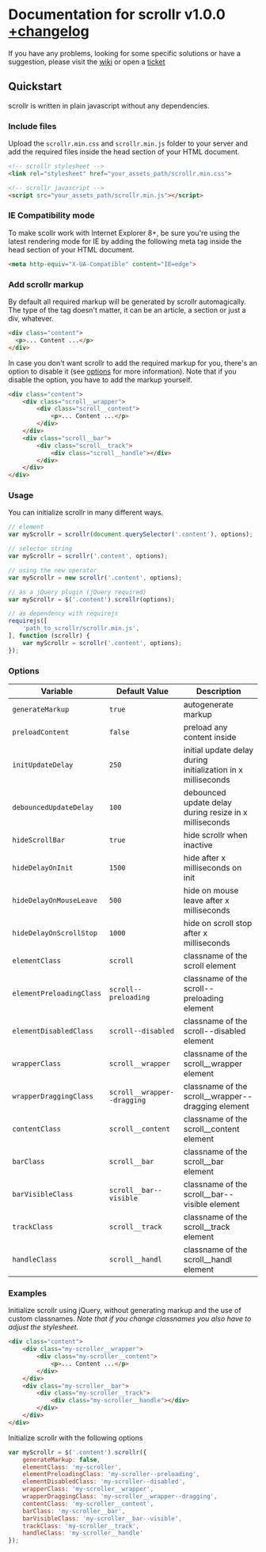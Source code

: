 # Documentation for scrollr v1.0.0 [+changelog](CHANGELOG.md)

If you have any problems, looking for some specific solutions or have a suggestion, please visit the [wiki](https://github.com/mediastuttgart/scrollr-docs/wiki) or open a [ticket](https://github.com/mediastuttgart/scrollr-docs/issues)

## Quickstart

scrollr is written in plain javascript without any dependencies.

### Include files

Upload the `scrollr.min.css` and `scrollr.min.js` folder to your server and add the required files inside the head section of your HTML document.

```html
<!-- scrollr stylesheet -->
<link rel="stylesheet" href="your_assets_path/scrollr.min.css">

<!-- scrollr javascript -->
<script src="your_assets_path/scrollr.min.js"></script>
```

### IE Compatibility mode

To make scollr work with Internet Explorer 8+, be sure you're using the latest rendering mode for IE by adding the following meta tag inside the head section of your HTML document.

```html
<meta http-equiv="X-UA-Compatible" content="IE=edge">
```

### Add scrollr markup

By default all required markup will be generated by scrollr automagically. The type of the tag doesn't matter, it can be an article, a section or just a div, whatever.

```html
<div class="content">
  <p>... Content ...</p>
</div>
```

In case you don't want scrollr to add the required markup for you, there's an option to disable it (see [options](#options) for more information). Note that if you disable the option, you have to add the markup yourself.

```html
<div class="content">
	<div class="scroll__wrapper">
		<div class="scroll__content">
			<p>... Content ...</p>
		</div>
	</div>
	<div class="scroll__bar">
		<div class="scroll__track">
			<div class="scroll__handle"></div>
		</div>
	</div>
</div>
```

### Usage

You can initialize scrollr in many different ways.

```javascript
// element
var myScrollr = scrollr(document.querySelector('.content'), options);

// selector string
var myScrollr = scrollr('.content', options);

// using the new operator
var myScrollr = new scrollr('.content', options);

// as a jQuery plugin (jQuery required)
var myScrollr = $('.content').scrollr(options);

// as dependency with requirejs
requirejs([
	'path_to_scrollr/scrollr.min.js',
], function (scrollr) {
	var myScrollr = scrollr('.content', options);
});
```

### Options

| Variable                 | Default Value               | Description                                                  |
| ------------------------ | --------------------------- | ------------------------------------------------------------ |
| `generateMarkup`         | `true`                      | autogenerate markup                                          |
| `preloadContent`         | `false`                     | preload any content inside                                   |
| `initUpdateDelay`        | `250`                       | initial update delay during initialization in x milliseconds |
| `debouncedUpdateDelay`   | `100`                       | debounced update delay during resize in x milliseconds       |
| `hideScrollBar`          | `true`                      | hide scrollr when inactive                                   |
| `hideDelayOnInit`        | `1500`                      | hide after x milliseconds on init                            |
| `hideDelayOnMouseLeave`  | `500`                       | hide on mouse leave after x milliseconds                     |
| `hideDelayOnScrollStop`  | `1000`                      | hide on scroll stop after x milliseconds                     |
| `elementClass`           | `scroll`                    | classname of the scroll element                              |
| `elementPreloadingClass` | `scroll--preloading`        | classname of the scroll--preloading element                  |
| `elementDisabledClass`   | `scroll--disabled`          | classname of the scroll--disabled element                    |
| `wrapperClass`           | `scroll__wrapper`           | classname of the scroll__wrapper element                     |
| `wrapperDraggingClass`   | `scroll__wrapper--dragging` | classname of the scroll__wrapper--dragging element           |
| `contentClass`           | `scroll__content`           | classname of the scroll__content element                     |
| `barClass`               | `scroll__bar`               | classname of the scroll__bar element                         |
| `barVisibleClass`        | `scroll__bar--visible`      | classname of the scroll__bar--visible element                |
| `trackClass`             | `scroll__track`             | classname of the scroll__track element                       |
| `handleClass`            | `scroll__handl`             | classname of the scroll__handl element                       |

### Examples

Initialize scrollr using jQuery, without generating markup and the use of custom classnames.
*Note that if you change classnames you also have to adjust the stylesheet.*

```html
<div class="content">
	<div class="my-scroller__wrapper">
		<div class="my-scroller__content">
			<p>... Content ...</p>
		</div>
	</div>
	<div class="my-scroller__bar">
		<div class="my-scroller__track">
			<div class="my-scroller__handle"></div>
		</div>
	</div>
</div>
```

Initialize scrollr with the following options

```javascript
var myScrollr = $('.content').scrollr({
	generateMarkup: false,
	elementClass: 'my-scroller',
	elementPreloadingClass: 'my-scroller--preloading',
	elementDisabledClass: 'my-scroller--disabled',
	wrapperClass: 'my-scroller__wrapper',
	wrapperDraggingClass: 'my-scroller__wrapper--dragging',
	contentClass: 'my-scroller__content',
	barClass: 'my-scroller__bar',
	barVisibleClass: 'my-scroller__bar--visible',
	trackClass: 'my-scroller__track',
	handleClass: 'my-scroller__handle'	
});
```
